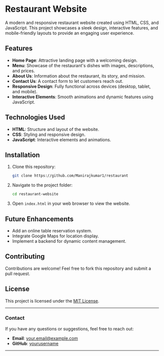 # Restaurant Website

A modern and responsive restaurant website created using HTML, CSS, and JavaScript. This project showcases a sleek design, interactive features, and mobile-friendly layouts to provide an engaging user experience.

## Features

- **Home Page**: Attractive landing page with a welcoming design.
- **Menu**: Showcase of the restaurant's dishes with images, descriptions, and prices.
- **About Us**: Information about the restaurant, its story, and mission.
- **Contact Us**: A contact form to let customers reach out.
- **Responsive Design**: Fully functional across devices (desktop, tablet, and mobile).
- **Interactive Elements**: Smooth animations and dynamic features using JavaScript.

## Technologies Used

- **HTML**: Structure and layout of the website.
- **CSS**: Styling and responsive design.
- **JavaScript**: Interactive elements and animations.

## Installation

1. Clone this repository:
   ```bash
   git clone https://github.com/Manirajkumar1/restaurant
   ```
2. Navigate to the project folder:
   ```bash
   cd restaurant-website
   ```
3. Open `index.html` in your web browser to view the website.


## Future Enhancements

- Add an online table reservation system.
- Integrate Google Maps for location display.
- Implement a backend for dynamic content management.

## Contributing

Contributions are welcome! Feel free to fork this repository and submit a pull request.

## License

This project is licensed under the [MIT License](LICENSE).

---

### Contact

If you have any questions or suggestions, feel free to reach out:
- **Email**: your.email@example.com
- **GitHub**: [yourusername](https://github.com/Manirajkumar1)

---

